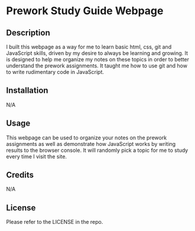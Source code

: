 # Prework Study Guide Webpage

## Description

I built this webpage as a way for me to learn basic html, css, git and JavaScript skills, driven by my desire to always be learning and growing. It is designed to help me organize my notes on these topics in order to better understand the prework assignments. It taught me how to use git and how to write rudimentary code in JavaScript.

## Installation

N/A

## Usage

This webpage can be used to organize your notes on the prework assignments as well as demonstrate how JavaScript works by writing results to the browser console. It will randomly pick a topic for me to study every time I visit the site.

## Credits

N/A

## License

Please refer to the LICENSE in the repo.

